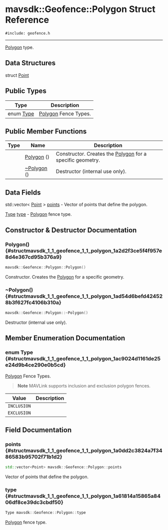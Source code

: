 # mavsdk::Geofence::Polygon Struct Reference
`#include: geofence.h`

----


[Polygon](structmavsdk_1_1_geofence_1_1_polygon.md) type. 


## Data Structures


struct [Point](structmavsdk_1_1_geofence_1_1_polygon_1_1_point.md)

## Public Types


Type | Description
--- | ---
enum [Type](#structmavsdk_1_1_geofence_1_1_polygon_1ac9024d1161de25e24d9b4ce290e0b5cd) | [Polygon](structmavsdk_1_1_geofence_1_1_polygon.md) Fence Types.

## Public Member Functions


Type | Name | Description
---: | --- | ---
&nbsp; | [Polygon](#structmavsdk_1_1_geofence_1_1_polygon_1a2d2f3ce5f4f957e8d4e367cd95b376a9) () | Constructor. Creates the [Polygon](structmavsdk_1_1_geofence_1_1_polygon.md) for a specific geometry.
&nbsp; | [~Polygon](#structmavsdk_1_1_geofence_1_1_polygon_1ad54d6befd424528b3f627fc4106b310a) () | Destructor (internal use only).

## Data Fields


std::vector< [Point](structmavsdk_1_1_geofence_1_1_polygon_1_1_point.md) > [points](#structmavsdk_1_1_geofence_1_1_polygon_1a0dd2c3824a7f3486583b95702f71b1d2)  - Vector of points that define the polygon.

[Type](structmavsdk_1_1_geofence_1_1_polygon.md#structmavsdk_1_1_geofence_1_1_polygon_1ac9024d1161de25e24d9b4ce290e0b5cd) [type](#structmavsdk_1_1_geofence_1_1_polygon_1a61814a15865a8406df8ce39dc3cbdf50)  - [Polygon](structmavsdk_1_1_geofence_1_1_polygon.md) fence type.


## Constructor & Destructor Documentation


### Polygon() {#structmavsdk_1_1_geofence_1_1_polygon_1a2d2f3ce5f4f957e8d4e367cd95b376a9}
```cpp
mavsdk::Geofence::Polygon::Polygon()
```


Constructor. Creates the [Polygon](structmavsdk_1_1_geofence_1_1_polygon.md) for a specific geometry.


### ~Polygon() {#structmavsdk_1_1_geofence_1_1_polygon_1ad54d6befd424528b3f627fc4106b310a}
```cpp
mavsdk::Geofence::Polygon::~Polygon()
```


Destructor (internal use only).


## Member Enumeration Documentation


### enum Type {#structmavsdk_1_1_geofence_1_1_polygon_1ac9024d1161de25e24d9b4ce290e0b5cd}


[Polygon](structmavsdk_1_1_geofence_1_1_polygon.md) Fence Types.

> **Note** MAVLink supports inclusion and exclusion polygon fences.

Value | Description
--- | ---
<span id="structmavsdk_1_1_geofence_1_1_polygon_1ac9024d1161de25e24d9b4ce290e0b5cdac63967050843bb454f786e4fd04e2b0a"></span> `INCLUSION` |  
<span id="structmavsdk_1_1_geofence_1_1_polygon_1ac9024d1161de25e24d9b4ce290e0b5cda22da1201928d1af020f468c483bafebc"></span> `EXCLUSION` |  

## Field Documentation


### points {#structmavsdk_1_1_geofence_1_1_polygon_1a0dd2c3824a7f3486583b95702f71b1d2}

```cpp
std::vector<Point> mavsdk::Geofence::Polygon::points
```


Vector of points that define the polygon.


### type {#structmavsdk_1_1_geofence_1_1_polygon_1a61814a15865a8406df8ce39dc3cbdf50}

```cpp
Type mavsdk::Geofence::Polygon::type
```


[Polygon](structmavsdk_1_1_geofence_1_1_polygon.md) fence type.

